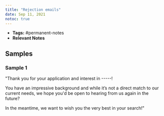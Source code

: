 ```yaml
---
title: "Rejection emails"
date: Sep 11, 2021
notoc: true
---
```


- **Tags:** #permanent-notes 
- **Relevant Notes**


## Samples
### Sample 1
"Thank you for your application and interest in -----!

You have an impressive background and while it’s not a direct match to our current needs, we hope you'd be open to hearing from us again in the future?

In the meantime, we want to wish you the very best in your search!"